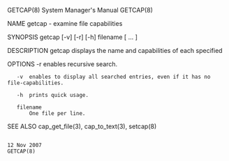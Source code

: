 GETCAP(8)                                                                                                                                       System Manager's Manual                                                                                                                                       GETCAP(8)

NAME
       getcap - examine file capabilities

SYNOPSIS
       getcap [-v] [-r] [-h] filename [ ... ]

DESCRIPTION
       getcap displays the name and capabilities of each specified

OPTIONS
       -r  enables recursive search.

       -v  enables to display all searched entries, even if it has no file-capabilities.

       -h  prints quick usage.

       filename
           One file per line.

SEE ALSO
       cap_get_file(3), cap_to_text(3), setcap(8)

                                                                                                                                                      12 Nov 2007                                                                                                                                             GETCAP(8)
